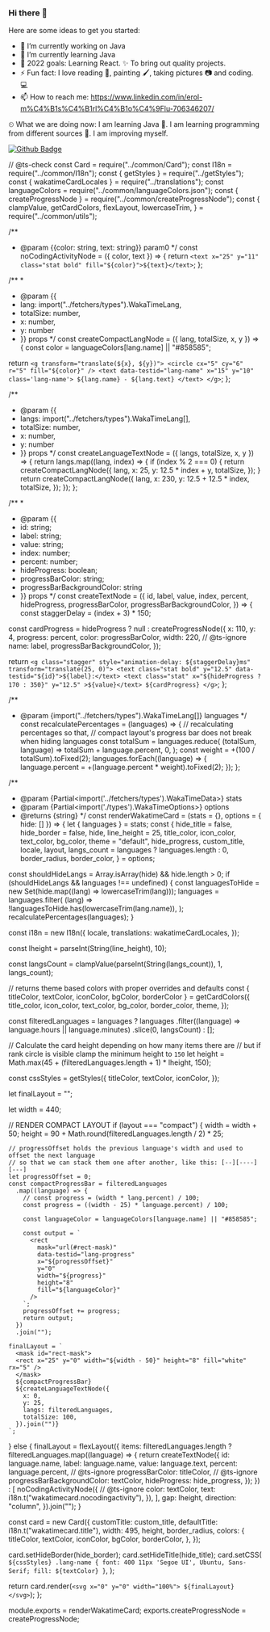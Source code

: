 ### Hi there 👋


Here are some ideas to get you started:

- 🔭 I’m currently working on Java
- 🌱 I’m currently learning Java
- 💪 2022 goals: Learning React. ✨ To bring out quality projects.
- ⚡ Fun fact: I love reading 📖, painting 🖌️, taking pictures 📷 and coding. 💻
- 📫 How to reach me:
https://www.linkedin.com/in/erol-m%C4%B1s%C4%B1rl%C4%B1o%C4%9Flu-706346207/

⏲ What we are doing now:
I am learning Java 🚀. I am learning programming from different sources 📃. I am improving myself.

[![Github Badge](https://img.shields.io/badge/-Github-000?style=quare&labelColor=000&logo=Github&logoColor=white&link=link)](link)

// @ts-check
const Card = require("../common/Card");
const I18n = require("../common/I18n");
const { getStyles } = require("../getStyles");
const { wakatimeCardLocales } = require("../translations");
const languageColors = require("../common/languageColors.json");
const { createProgressNode } = require("../common/createProgressNode");
const {
  clampValue,
  getCardColors,
  flexLayout,
  lowercaseTrim,
} = require("../common/utils");

/**
 * @param {{color: string, text: string}} param0
 */
const noCodingActivityNode = ({ color, text }) => {
  return `
    <text x="25" y="11" class="stat bold" fill="${color}">${text}</text>
  `;
};

/**
 *
 * @param {{
 *  lang: import("../fetchers/types").WakaTimeLang,
 *  totalSize: number,
 *  x: number,
 *  y: number
 * }} props
 */
const createCompactLangNode = ({ lang, totalSize, x, y }) => {
  const color = languageColors[lang.name] || "#858585";

  return `
    <g transform="translate(${x}, ${y})">
      <circle cx="5" cy="6" r="5" fill="${color}" />
      <text data-testid="lang-name" x="15" y="10" class='lang-name'>
        ${lang.name} - ${lang.text}
      </text>
    </g>
  `;
};

/**
 * @param {{
 *  langs: import("../fetchers/types").WakaTimeLang[],
 *  totalSize: number,
 *  x: number,
 *  y: number
 * }} props
 */
const createLanguageTextNode = ({ langs, totalSize, x, y }) => {
  return langs.map((lang, index) => {
    if (index % 2 === 0) {
      return createCompactLangNode({
        lang,
        x: 25,
        y: 12.5 * index + y,
        totalSize,
      });
    }
    return createCompactLangNode({
      lang,
      x: 230,
      y: 12.5 + 12.5 * index,
      totalSize,
    });
  });
};

/**
 *
 * @param {{
 *  id: string;
 *  label: string;
 *  value: string;
 *  index: number;
 *  percent: number;
 *  hideProgress: boolean;
 *  progressBarColor: string;
 *  progressBarBackgroundColor: string
 * }} props
 */
const createTextNode = ({
  id,
  label,
  value,
  index,
  percent,
  hideProgress,
  progressBarColor,
  progressBarBackgroundColor,
}) => {
  const staggerDelay = (index + 3) * 150;

  const cardProgress = hideProgress
    ? null
    : createProgressNode({
        x: 110,
        y: 4,
        progress: percent,
        color: progressBarColor,
        width: 220,
        // @ts-ignore
        name: label,
        progressBarBackgroundColor,
      });

  return `
    <g class="stagger" style="animation-delay: ${staggerDelay}ms" transform="translate(25, 0)">
      <text class="stat bold" y="12.5" data-testid="${id}">${label}:</text>
      <text
        class="stat"
        x="${hideProgress ? 170 : 350}"
        y="12.5"
      >${value}</text>
      ${cardProgress}
    </g>
  `;
};

/**
 * @param {import("../fetchers/types").WakaTimeLang[]} languages
 */
const recalculatePercentages = (languages) => {
  // recalculating percentages so that,
  // compact layout's progress bar does not break when hiding languages
  const totalSum = languages.reduce(
    (totalSum, language) => totalSum + language.percent,
    0,
  );
  const weight = +(100 / totalSum).toFixed(2);
  languages.forEach((language) => {
    language.percent = +(language.percent * weight).toFixed(2);
  });
};

/**
 * @param {Partial<import('../fetchers/types').WakaTimeData>} stats
 * @param {Partial<import('./types').WakaTimeOptions>} options
 * @returns {string}
 */
const renderWakatimeCard = (stats = {}, options = { hide: [] }) => {
  let { languages } = stats;
  const {
    hide_title = false,
    hide_border = false,
    hide,
    line_height = 25,
    title_color,
    icon_color,
    text_color,
    bg_color,
    theme = "default",
    hide_progress,
    custom_title,
    locale,
    layout,
    langs_count = languages ? languages.length : 0,
    border_radius,
    border_color,
  } = options;

  const shouldHideLangs = Array.isArray(hide) && hide.length > 0;
  if (shouldHideLangs && languages !== undefined) {
    const languagesToHide = new Set(hide.map((lang) => lowercaseTrim(lang)));
    languages = languages.filter(
      (lang) => !languagesToHide.has(lowercaseTrim(lang.name)),
    );
    recalculatePercentages(languages);
  }

  const i18n = new I18n({
    locale,
    translations: wakatimeCardLocales,
  });

  const lheight = parseInt(String(line_height), 10);

  const langsCount = clampValue(parseInt(String(langs_count)), 1, langs_count);

  // returns theme based colors with proper overrides and defaults
  const { titleColor, textColor, iconColor, bgColor, borderColor } =
    getCardColors({
      title_color,
      icon_color,
      text_color,
      bg_color,
      border_color,
      theme,
    });

  const filteredLanguages = languages
    ? languages
        .filter((language) => language.hours || language.minutes)
        .slice(0, langsCount)
    : [];

  // Calculate the card height depending on how many items there are
  // but if rank circle is visible clamp the minimum height to `150`
  let height = Math.max(45 + (filteredLanguages.length + 1) * lheight, 150);

  const cssStyles = getStyles({
    titleColor,
    textColor,
    iconColor,
  });

  let finalLayout = "";

  let width = 440;

  // RENDER COMPACT LAYOUT
  if (layout === "compact") {
    width = width + 50;
    height = 90 + Math.round(filteredLanguages.length / 2) * 25;

    // progressOffset holds the previous language's width and used to offset the next language
    // so that we can stack them one after another, like this: [--][----][---]
    let progressOffset = 0;
    const compactProgressBar = filteredLanguages
      .map((language) => {
        // const progress = (width * lang.percent) / 100;
        const progress = ((width - 25) * language.percent) / 100;

        const languageColor = languageColors[language.name] || "#858585";

        const output = `
          <rect
            mask="url(#rect-mask)"
            data-testid="lang-progress"
            x="${progressOffset}"
            y="0"
            width="${progress}"
            height="8"
            fill="${languageColor}"
          />
        `;
        progressOffset += progress;
        return output;
      })
      .join("");

    finalLayout = `
      <mask id="rect-mask">
      <rect x="25" y="0" width="${width - 50}" height="8" fill="white" rx="5" />
      </mask>
      ${compactProgressBar}
      ${createLanguageTextNode({
        x: 0,
        y: 25,
        langs: filteredLanguages,
        totalSize: 100,
      }).join("")}
    `;
  } else {
    finalLayout = flexLayout({
      items: filteredLanguages.length
        ? filteredLanguages.map((language) => {
            return createTextNode({
              id: language.name,
              label: language.name,
              value: language.text,
              percent: language.percent,
              // @ts-ignore
              progressBarColor: titleColor,
              // @ts-ignore
              progressBarBackgroundColor: textColor,
              hideProgress: hide_progress,
            });
          })
        : [
            noCodingActivityNode({
              // @ts-ignore
              color: textColor,
              text: i18n.t("wakatimecard.nocodingactivity"),
            }),
          ],
      gap: lheight,
      direction: "column",
    }).join("");
  }

  const card = new Card({
    customTitle: custom_title,
    defaultTitle: i18n.t("wakatimecard.title"),
    width: 495,
    height,
    border_radius,
    colors: {
      titleColor,
      textColor,
      iconColor,
      bgColor,
      borderColor,
    },
  });

  card.setHideBorder(hide_border);
  card.setHideTitle(hide_title);
  card.setCSS(
    `
    ${cssStyles}
    .lang-name { font: 400 11px 'Segoe UI', Ubuntu, Sans-Serif; fill: ${textColor} }
    `,
  );

  return card.render(`
    <svg x="0" y="0" width="100%">
      ${finalLayout}
    </svg>
  `);
};

module.exports = renderWakatimeCard;
exports.createProgressNode = createProgressNode;





